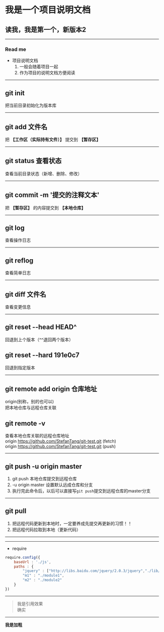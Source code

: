 # 我是一个项目说明文档
## 读我，我是第一个，新版本2
---
### **Read me**
+ 项目说明文档
    1. 一般会随着项目一起
    2. 作为项目的说明文档方便阅读
---
## git init
把当前目录初始化为版本库

---
## git add 文件名
把 **【工作区（实际持有文件）】** 提交到 **【暂存区】**

---
## git status 查看状态
查看当前目录状态（新增、删除、修改）

---
## git commit -m '提交的注释文本'
把 **【暂存区】** 的内容提交到 **【本地仓库】**

---
## git log
查看操作日志

---
## git reflog
查看简单日志

---
## git diff 文件名
查看变更信息

---
## git reset --head HEAD^
回退到上个版本（^^退回两个版本）
## git reset --hard 191e0c7
回退到指定版本

---
## git remote add origin 仓库地址
origin(别称，别的也可以)<br>
把本地仓库与远程仓库关联



## git remote -v
查看本地仓库关联的远程仓库地址 <br>
origin  https://github.com/StefanTang/git-test.git (fetch) <br>
origin  https://github.com/StefanTang/git-test.git (push)

---
## git push -u origin master
1. git push 本地仓库提交到远程仓库
2. -u origin master 设置默认远成仓库和分支
3. 执行完此命令后，以后可以直接写`git push`提交到远程仓库的master分支

---
## git pull
1. 把远程代码更新到本地时，一定要养成先提交再更新的习惯！！
2. 把远程代码拉取到本地（更新代码）

---
***
- require
```js
require.config({
    baseUrl : './js',
    paths : {
        "jquery" : ["http://libs.baidu.com/jquery/2.0.3/jquery","./lib/jquery-2.1.4"],
        "m1" : "./module1",
        "m2" : "./module2"
    }
})
```
---

>我是引用效果 <br> 确实

---

**我是加粗**



